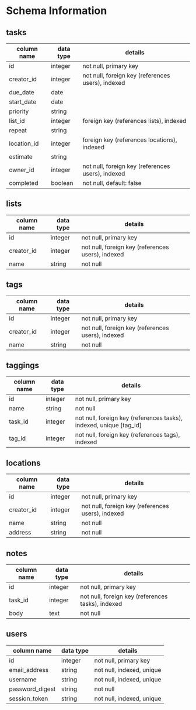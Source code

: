 # Schema Information

## tasks
column name   | data type | details
--------------|-----------|-----------------------
id            | integer   | not null, primary key
creator_id    | integer   | not null, foreign key (references users), indexed
due_date      | date      |
start_date    | date      |
priority      | string    |
list_id       | integer   | foreign key (references lists), indexed
repeat        | string    |
location_id   | integer   | foreign key (references locations), indexed
estimate      | string    |
owner_id      | integer   | not null, foreign key (references users), indexed
completed     | boolean   | not null, default: false

## lists
column name | data type | details
------------|-----------|-----------------------
id          | integer   | not null, primary key
creator_id  | integer   | not null, foreign key (references users), indexed
name        | string    | not null

## tags
column name | data type | details
------------|-----------|-----------------------
id          | integer   | not null, primary key
creator_id  | integer   | not null, foreign key (references users), indexed
name        | string    | not null

## taggings
column name | data type | details
------------|-----------|-----------------------
id          | integer   | not null, primary key
name        | string    | not null
task_id     | integer   | not null, foreign key (references tasks), indexed, unique [tag_id]
tag_id      | integer   | not null, foreign key (references tags), indexed

## locations
column name | data type | details
------------|-----------|-----------------------
id          | integer   | not null, primary key
creator_id  | integer   | not null, foreign key (references users), indexed
name        | string    | not null
address     | string    | not null

## notes
column name | data type | details
------------|-----------|-----------------------
id          | integer   | not null, primary key
task_id     | integer   | not null, foreign key (references tasks), indexed
body        | text      | not null


## users
column name     | data type | details
----------------|-----------|-----------------------
id              | integer   | not null, primary key
email_address   | string    | not null, indexed, unique
username        | string    | not null, indexed, unique
password_digest | string    | not null
session_token   | string    | not null, indexed, unique
